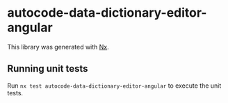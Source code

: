 # autocode-data-dictionary-editor-angular

This library was generated with [Nx](https://nx.dev).

## Running unit tests

Run `nx test autocode-data-dictionary-editor-angular` to execute the unit tests.
